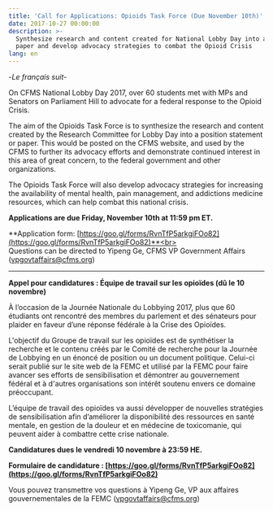 ```yaml
---
title: 'Call for Applications: Opioids Task Force (Due November 10th)'
date: 2017-10-27 00:00:00
description: >-
  Synthesize research and content created for National Lobby Day into a position
  paper and develop advocacy strategies to combat the Opioid Crisis
lang: en
---
```



-*Le fran&ccedil;ais suit-*

On CFMS National Lobby Day 2017, over 60 students met with MPs and Senators on Parliament Hill to advocate for a federal response to the Opioid Crisis.

The aim of the Opioids Task Force is to synthesize the research and content created by the Research Committee for Lobby Day into a position statement or paper. This would be posted on the CFMS website, and used by the CFMS to further its advocacy efforts and demonstrate continued interest in this area of great concern, to the federal government and other organizations.

The Opioids Task Force will also develop advocacy strategies for increasing the availability of mental health, pain management, and addictions medicine resources, which can help combat this national crisis.

**Applications are due Friday, November 10th at 11:59 pm ET.**

**Application form: [https://goo.gl/forms/RvnTfP5arkgiFOo82](https://goo.gl/forms/RvnTfP5arkgiFOo82)**<br><br>Questions can be directed to Yipeng Ge, CFMS VP Government Affairs ([vpgovtaffairs@cfms.org](javascript:void(location.href='mailto:'+String.fromCharCode(118,112,103,111,118,116,97,102,102,97,105,114,115,64,99,102,109,115,46,111,114,103))))

---

**Appel pour candidatures : &Eacute;quipe de travail sur les opio&iuml;des (d&ucirc; le 10 novembre)**

&Agrave; l’occasion de la Journ&eacute;e Nationale du Lobbying 2017, plus que 60 &eacute;tudiants ont rencontr&eacute; des membres du parlement et des s&eacute;nateurs pour plaider en faveur d’une r&eacute;ponse f&eacute;d&eacute;rale &agrave; la Crise des Opio&iuml;des.

L'objectif du Groupe de travail sur les opio&iuml;des est de synth&eacute;tiser la recherche et le contenu cr&eacute;&eacute;s par le Comit&eacute; de recherche pour la Journ&eacute;e de Lobbying en un &eacute;nonc&eacute; de position ou un document politique. Celui-ci serait publi&eacute; sur le site web de la FEMC et utilis&eacute; par la FEMC pour faire avancer ses efforts de sensibilisation et d&eacute;montrer au gouvernement f&eacute;d&eacute;ral et &agrave; d'autres organisations son int&eacute;r&ecirc;t soutenu envers ce domaine pr&eacute;occupant.

L’&eacute;quipe de travail des opio&iuml;des va aussi d&eacute;velopper de nouvelles strat&eacute;gies de sensibilisation afin d’am&eacute;liorer la disponibilit&eacute; des ressources en sant&eacute; mentale, en gestion de la douleur et en m&eacute;decine de toxicomanie, qui peuvent aider &agrave; combattre cette crise nationale.

**Candidatures dues le vendredi 10 novembre &agrave; 23:59 HE.**

**Formulaire de candidature : [https://goo.gl/forms/RvnTfP5arkgiFOo82](https://goo.gl/forms/RvnTfP5arkgiFOo82)&nbsp; &nbsp; &nbsp; &nbsp; &nbsp; &nbsp; &nbsp; &nbsp;**&nbsp; &nbsp; &nbsp; &nbsp;&nbsp;

Vous pouvez transmettre vos questions &agrave; Yipeng Ge, VP aux affaires gouvernementales de la FEMC ([vpgovtaffairs@cfms.org](javascript:void(location.href='mailto:'+String.fromCharCode(118,112,103,111,118,116,97,102,102,97,105,114,115,64,99,102,109,115,46,111,114,103))))